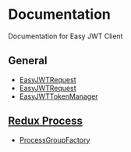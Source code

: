 # Documentation

Documentation for Easy JWT Client

## General
* [EasyJWTRequest](https://github.com/Olencki-Development/redux-process/blob/main/docs/EasyJWTRequest.md)
* [EasyJWTRequest](https://github.com/Olencki-Development/redux-process/blob/main/docs/EasyJWTNetworker.md)
* [EasyJWTTokenManager](https://github.com/Olencki-Development/redux-process/blob/main/docs/EasyJWTTokenManager.md)

## [Redux Process](https://github.com/Olencki-Development/redux-process)
* [ProcessGroupFactory](https://github.com/Olencki-Development/redux-process/blob/main/docs/ProcessGroupFactory.md)
